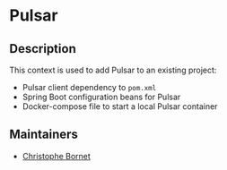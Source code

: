# Pulsar

## Description

This context is used to add Pulsar to an existing project:

- Pulsar client dependency to `pom.xml`
- Spring Boot configuration beans for Pulsar
- Docker-compose file to start a local Pulsar container

## Maintainers

- [Christophe Bornet](https://github.com/cbornet)

